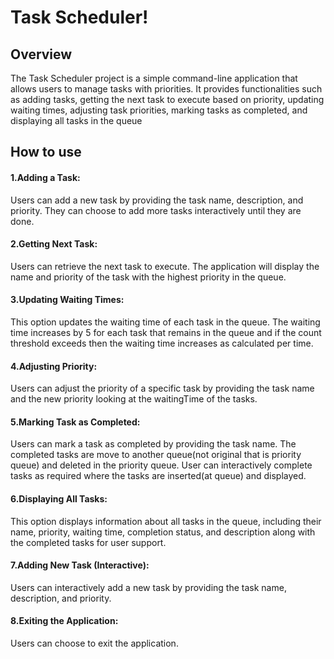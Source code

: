 # Task Scheduler!
## Overview
The Task Scheduler project is a simple command-line application that allows users to manage tasks with priorities. It provides functionalities such as adding tasks, getting the next task to execute based on priority, updating waiting times, adjusting task priorities, marking tasks as completed, and displaying all tasks in the queue

## How to use
#### 1.Adding a Task: 
Users can add a new task by providing the task name, description, and priority. They can choose to add more tasks interactively until they are done.

#### 2.Getting Next Task:
Users can retrieve the next task to execute. The application will display the name and priority of the task with the highest priority in the queue.

#### 3.Updating Waiting Times:
This option updates the waiting time of each task in the queue. The waiting time increases by 5 for each task that remains in the queue and if the count threshold exceeds then the waiting time increases as calculated per time.

#### 4.Adjusting Priority: 
Users can adjust the priority of a specific task by providing the task name and the new priority looking at the waitingTime of the tasks.

#### 5.Marking Task as Completed: 
Users can mark a task as completed by providing the task name. The completed tasks are move to another queue(not original that is priority queue) and deleted in the priority queue. User can interactively complete tasks as required where the tasks are inserted(at queue) and displayed.

#### 6.Displaying All Tasks: 
This option displays information about all tasks in the queue, including their name, priority, waiting time, completion status, and description along with the completed tasks for user support.

#### 7.Adding New Task (Interactive): 
Users can interactively add a new task by providing the task name, description, and priority.

#### 8.Exiting the Application: 
Users can choose to exit the application.




